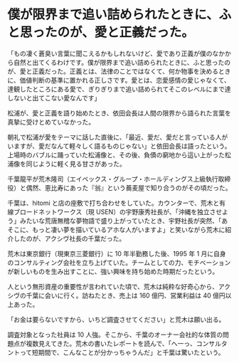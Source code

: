 # 僕が限界まで追い詰められたときに、ふと思ったのが、愛と正義だった。

「もの凄く蒼臭い言葉に聞こえるかもしれないけど、愛であり正義が僕のなかから自然と出てくるわけです。僕が限界まで追い詰められたときに、ふと思ったのが、愛と正義だった。正義とは、法律のことではなくて、何か物事を決めるときに、価値判断の基準に置かれる正しさです。愛とは、恋愛感情の愛じゃなくて、達観したところにある愛で、ぎりぎりまで追い詰められてそこのレベルにまで達しないと出てこない愛なんです」

松浦が、愛と正義を語り始めたとき、依田会長は人間の限界から語られた言葉を真摯に受けとめていなかった。

朝礼で松浦が愛をテーマに話した直後に、「最近、愛だ、愛だと言っている人がいますが、愛だなんて軽々しく語るものじゃない」と依田会長は語ったという。上場時のバブルに踊っていた松浦像と、その後、負債の窮地から這い上がった松浦像を同じように軽く見る甘さがあった。

千葉龍平が荒木隆司（エイベックス・グループ・ホールディングス上級執行取締役）と偶然、恵比寿にあった『翁』という蕎麦屋で知り合うのがその頃だった。

千葉は、hitomi と店の座敷で打ち合わせをしていた。カウンターで、荒木と有線ブロードネットワークス（現 USEN）の宇野康秀社長が、「沖縄を独立させよう」みたいな荒唐無稽な夢物語で盛り上がっていたとき、宇野社長が突然、「あそこに、もっと凄い夢を描いているアホな人がいますよ」と笑いながら荒木に紹介したのが、アクシヴ社長の千葉だった。

荒木は東京銀行（現東京三菱銀行）に 10 年半勤務した後、1995 年 1 月に自身のコンサルティング会社を立ち上げていた。チームとしての力、モチベーションが新しいものを生み出すことに、強い興味を持ち始めた時期だったという。

人という無形資産の重要性が言われていた頃で、荒木は純粋な好奇心から、アクシヴの千葉に会いに行く。訪ねたとき、売上は 160 億円、営業利益は 40 億円以上あった。

「お金は要らないですから、いちど調査させてください」と荒木は願い出る。

調査対象となった社員は 10 人強。そこから、千葉のオーナー会社的な体質の問題点が複数見えてきた。荒木の書いたレポートを読んで、「へ一っ、コンサルタントって短期間で、こんなことが分かっちゃうんだ」と千葉は驚いたという。
